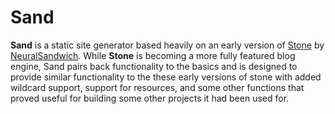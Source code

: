 # Sand

**Sand** is a static site generator based heavily on an early version of [Stone](https://github.com/neuralsandwich/stone) by
[NeuralSandwich](https://github.com/neuralsandwich). While **Stone** is becoming a more fully featured blog engine, Sand
pairs back functionality to the basics and is designed to provide similar functionality to the these early versions of stone 
with added wildcard support, support for resources, and some other functions that proved useful for building some other
projects it had been used for.

 